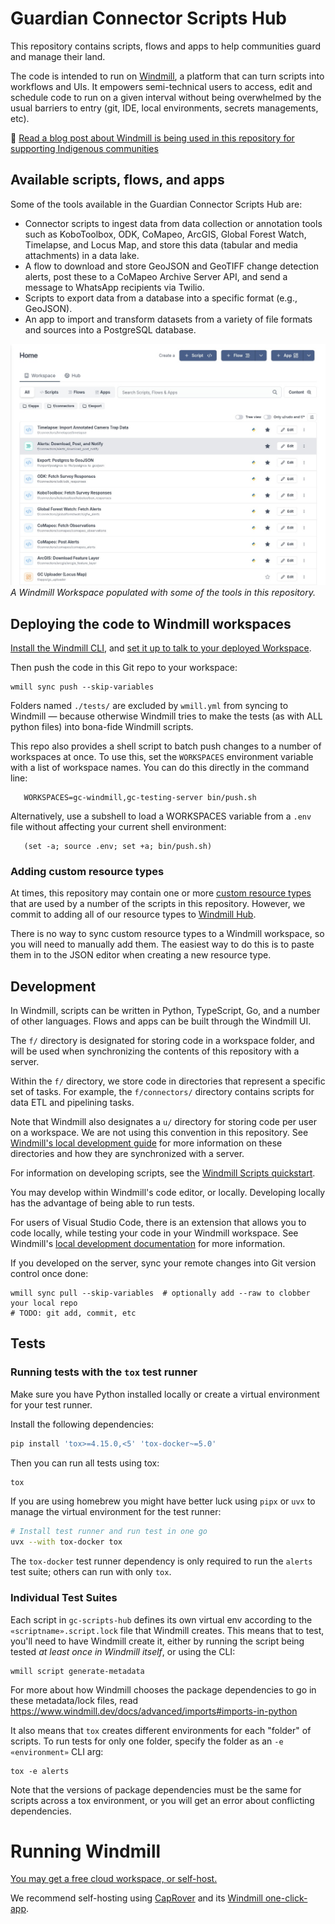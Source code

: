 # Guardian Connector Scripts Hub

This repository contains scripts, flows and apps to help communities guard and manage their land.

The code is intended to run on [Windmill](https://www.windmill.dev/), a platform that
can turn scripts into workflows and UIs.  It empowers semi-technical users to access, edit and schedule code 
to run on a given interval without being overwhelmed by the usual barriers to entry (git, IDE, local environments,
secrets managements, etc).

🌱 [Read a blog post about Windmill is being used in this repository for supporting Indigenous communities](https://www.windmill.dev/blog/conservation-metrics-case-study)


## Available scripts, flows, and apps

Some of the tools available in the Guardian Connector Scripts Hub are:

* Connector scripts to ingest data from data collection or annotation tools such as KoboToolbox, ODK, CoMapeo, ArcGIS, Global Forest Watch, Timelapse, and Locus Map, 
  and store this data (tabular and media attachments) in a data lake. 
* A flow to download and store GeoJSON and GeoTIFF change detection alerts, post these to a CoMapeo Archive Server 
  API, and send a message to WhatsApp recipients via Twilio.
* Scripts to export data from a database into a specific format (e.g., GeoJSON).
* An app to import and transform datasets from a variety of file formats and sources into a PostgreSQL database.

![Available scripts, flows, and apps in gc-scripts-hub](gc-scripts-hub.jpg)
_A Windmill Workspace populated with some of the tools in this repository._

## Deploying the code to Windmill workspaces

[Install the Windmill CLI](https://www.windmill.dev/docs/advanced/cli), and
[set it up to talk to your deployed Workspace](https://www.windmill.dev/docs/advanced/cli/workspace-management).

Then push the code in this Git repo to your workspace:

    wmill sync push --skip-variables

Folders named `./tests/` are excluded by `wmill.yml` from syncing to Windmill —
because otherwise Windmill tries to make the tests (as with ALL python files) into bona-fide Windmill scripts.

This repo also provides a shell script to batch push changes to a number of workspaces at once. To use this, set the `WORKSPACES` environment variable with a list of workspace names. You can do this directly in the command line:

       WORKSPACES=gc-windmill,gc-testing-server bin/push.sh

   Alternatively, use a subshell to load a WORKSPACES variable from a `.env` file without affecting your current shell environment:

       (set -a; source .env; set +a; bin/push.sh)

### Adding custom resource types

At times, this repository may contain one or more [custom resource types](https://www.windmill.dev/docs/core_concepts/resources_and_types#create-a-resource-type) that are used by a number of the scripts in this repository. However, we commit to adding all of our resource types to [Windmill Hub](https://www.windmill.dev/docs/core_concepts/resources_and_types#sync-resource-types-with-windmillhub).

There is no way to sync custom resource types to a Windmill workspace, so you will need to manually add them. The easiest way to do this is to paste them in to the JSON editor when creating a new resource type.

## Development

In Windmill, scripts can be written in Python, TypeScript, Go, and a number of other languages. Flows and apps can 
be built through the Windmill UI.

The `f/` directory is designated for storing code in a workspace folder, and will be used when synchronizing the contents 
of this repository with a server.

Within the `f/` directory, we store code in directories that represent a specific set of tasks. For example, the 
`f/connectors/` directory contains scripts for data ETL and pipelining tasks.

Note that Windmill also designates a `u/` directory for storing code per user on a workspace. We are not using this 
convention in this repository. See [Windmill's local development guide](https://www.windmill.dev/docs/advanced/local_development) 
for more information on these directories and how they are synchronized with a server.

For information on developing scripts, see the [Windmill Scripts quickstart](https://www.windmill.dev/docs/getting_started/scripts_quickstart).

You may develop within Windmill's code editor, or locally.  Developing locally has the advantage
of being able to run tests.

For users of Visual Studio Code, there is an extension that allows you to code locally, while testing your code in your Windmill workspace. See Windmill's [local development documentation](https://www.windmill.dev/docs/advanced/local_development) for more information.

If you developed on the server, sync your remote changes into Git version control once done:

    wmill sync pull --skip-variables  # optionally add --raw to clobber your local repo
    # TODO: git add, commit, etc


## Tests

### Running tests with the `tox` test runner

Make sure you have Python installed locally or create a virtual environment for your test runner.

Install the following dependencies:
  ```bash
  pip install 'tox>=4.15.0,<5' 'tox-docker~=5.0'
  ```

Then you can run all tests using tox:
  ```bash
  tox
  ```

If you are using homebrew you might have better luck using `pipx` or `uvx` to manage the virtual environment for the
test runner:
  ```bash
  # Install test runner and run test in one go
  uvx --with tox-docker tox
  ```

The `tox-docker` test runner dependency is only required
to run the `alerts` test suite; others can run with only `tox`.

### Individual Test Suites

Each script in `gc-scripts-hub` defines its own virtual env according to the `«scriptname».script.lock` file that Windmill creates.  This means that to test, you'll need to have Windmill create it, either by running the script being tested _at least once in Windmill itself_, or using the CLI:

    wmill script generate-metadata

For more about how Windmill chooses the package dependencies to go in these
metadata/lock files, read https://www.windmill.dev/docs/advanced/imports#imports-in-python

It also means that `tox` creates different environments for each "folder" of scripts.
To run tests for only one folder, specify the folder as an `-e «environment»` CLI arg:

    tox -e alerts

Note that the versions of package dependencies must be the same for scripts across a tox environment,
or you will get an error about conflicting dependencies.

# Running Windmill

[You may get a free cloud workspace, or self-host.](https://www.windmill.dev/docs/getting_started/how_to_use_windmill)

We recommend self-hosting using [CapRover](https://caprover.com/) and its
[Windmill one-click-app](https://github.com/caprover/one-click-apps/blob/master/public/v4/apps/windmill.yml).
